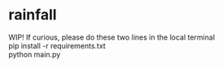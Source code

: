 # rainfall
WIP! If curious, please do these two lines in the local terminal <br>
pip install -r requirements.txt <br>
python main.py